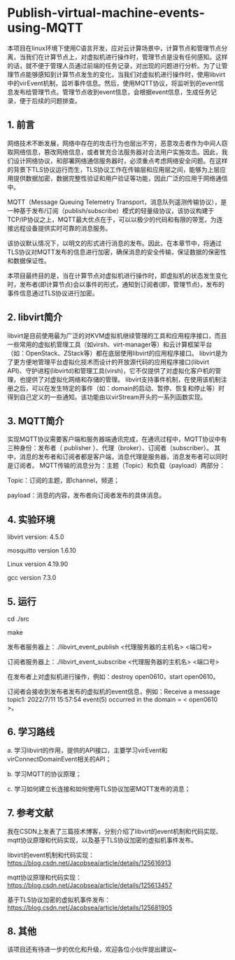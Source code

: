 # Publish-virtual-machine-events-using-MQTT
本项目在linux环境下使用C语言开发，应对云计算场景中，计算节点和管理节点分离，当我们在计算节点上，对虚拟机进行操作时，管理节点是没有任何感知。这样的话，就不便于管理人员通过前端的任务记录，对出现的问题进行分析。为了让管理节点能够感知到计算节点发生的变化，当我们对虚拟机进行操作时，使用libvirt中的virEvent机制，监听事件信息。然后，使用MQTT协议，将监听到的event信息发布给管理节点。管理节点收到event信息，会根据event信息，生成任务记录，便于后续的问题排查。

## 1. 前言
网络技术不断发展，网络中存在的攻击行为也层出不穷，恶意攻击者作为中间人窃取网络信息，篡改网络信息，或者冒充合法服务器对合法用户实施攻击。因此，我们设计网络协议，和部署网络通信服务器时，必须重点考虑网络安全问题。在这样的背景下TLS协议运行而生，TLS协议工作在传输层和应用层之间，能够为上层应用提供数据加密，数据完整性验证和用户验证等功能，因此广泛的应用于网络通信中。

MQTT（Message Queuing Telemetry Transport，消息队列遥测传输协议），是一种基于发布/订阅（publish/subscribe）模式的轻量级协议，该协议构建于TCP/IP协议之上，MQTT最大优点在于，可以以极少的代码和有限的带宽，为连接远程设备提供实时可靠的消息服务。

该协议默认情况下，以明文的形式进行消息的发布。因此，在本章节中，将通过TLS协议对MQTT发布的信息进行加密，确保消息的安全传输，保证数据的保密性和数据保证性。

本项目最终目的是，当在计算节点对虚拟机进行操作时，即虚拟机的状态发生变化时，发布者(即计算节点)会以事件的形式，通知到订阅者(即，管理节点)，发布的事件信息通过TLS协议进行加密。

## 2. libvirt简介
libvirt是目前使用最为广泛的对KVM虚拟机继续管理的工具和应用程序接口，而且一些常用的虚拟机管理工具（如virsh、virt-manager等）和云计算框架平台（如：OpenStack、ZStack等）都在底层使用libvirt的应用程序接口。
libvirt是为了更方便地管理平台虚拟化技术而设计的开放源代码的应用程序接口(libvirt API)、守护进程(libvirtd)和管理工具(virsh)，它不仅提供了对虚拟化客户机的管理，也提供了对虚拟化网络和存储的管理。
libvirt支持事件机制，在使用该机制注册之后，可以在发生特定的事件（如：domain的启动、暂停、恢复和停止等）时得到自己定义的一些通知。该功能由以virStream开头的一系列函数实现。

## 3. MQTT简介
实现MQTT协议需要客户端和服务器端通讯完成，在通讯过程中，MQTT协议中有三种身份：发布者（ publisher ）、代理（broker）、订阅者（subscriber）。
其中，消息的发布者和订阅者都是客户端，消息代理是服务器，消息发布者可以同时是订阅者。
MQTT传输的消息分为：主题（Topic）和负载（payload）两部分：

Topic：订阅的主题，即channel，频道；

payload：消息的内容，发布者向订阅者发布的具体消息。

## 4. 实验环境
libvirt version: 4.5.0

mosquitto version 1.6.10

Linux version 4.19.90

gcc version 7.3.0

## 5. 运行
cd ./src

make

发布者服务器上：./libvirt_event_publish <代理服务器的主机名> <端口号>

订阅者服务器上：./libvirt_event_subscribe <代理服务器的主机名> <端口号>

在发布者上对虚拟机进行操作，例如：destroy open0610，start open0610。

订阅者会接收到发布者发布的虚拟机的event信息，例如：Receive a message topic1: 2022/7/11 15:57:54 event(5) occurred in the domain = < open0610 >。

## 6. 学习路线
a. 学习libvirt的作用，提供的API接口，主要学习virEvent和virConnectDomainEvent相关的API；

b. 学习MQTT的协议原理；

c. 学习如何建立长连接和如何使用TLS协议加密MQTT发布的消息；

## 7. 参考文献
我在CSDN上发表了三篇技术博客，分别介绍了libvirt的event机制和代码实现、mqtt协议原理和代码实现，以及基于TLS协议加密的虚拟机事件发布。

libvirt的event机制和代码实现：https://blog.csdn.net/Jacobsea/article/details/125616913

mqtt协议原理和代码实现：https://blog.csdn.net/Jacobsea/article/details/125613457

基于TLS协议加密的虚拟机事件发布：https://blog.csdn.net/Jacobsea/article/details/125681905

## 8. 其他
该项目还有待进一步的优化和升级，欢迎各位小伙伴提出建议~

